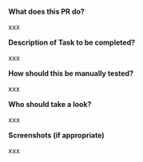 **What does this PR do?**

xxx

**Description of Task to be completed?**

xxx

**How should this be manually tested?**

xxx

**Who should take a look?**

xxx

**Screenshots (if appropriate)**

xxx
